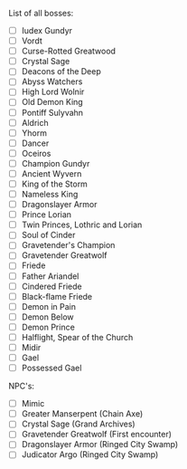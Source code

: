 List of all bosses:
* [ ] Iudex Gundyr
* [ ] Vordt
* [ ] Curse-Rotted Greatwood
* [ ] Crystal Sage
* [ ] Deacons of the Deep
* [ ] Abyss Watchers
* [ ] High Lord Wolnir
* [ ] Old Demon King
* [ ] Pontiff Sulyvahn
* [ ] Aldrich
* [ ] Yhorm
* [ ] Dancer
* [ ] Oceiros
* [ ] Champion Gundyr
* [ ] Ancient Wyvern
* [ ] King of the Storm
* [ ] Nameless King
* [ ] Dragonslayer Armor
* [ ] Prince Lorian
* [ ] Twin Princes, Lothric and Lorian
* [ ] Soul of Cinder
* [ ] Gravetender's Champion
* [ ] Gravetender Greatwolf
* [ ] Friede
* [ ] Father Ariandel
* [ ] Cindered Friede
* [ ] Black-flame Friede
* [ ] Demon in Pain
* [ ] Demon Below
* [ ] Demon Prince
* [ ] Halflight, Spear of the Church
* [ ] Midir
* [ ] Gael
* [ ] Possessed Gael

NPC's:
* [ ] Mimic
* [ ] Greater Manserpent (Chain Axe)
* [ ] Crystal Sage (Grand Archives)
* [ ] Gravetender Greatwolf (First encounter)
* [ ] Dragonslayer Armor (Ringed City Swamp)
* [ ] Judicator Argo (Ringed City Swamp)